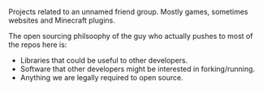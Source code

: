 Projects related to an unnamed friend group. Mostly games, sometimes websites and Minecraft plugins.

The open sourcing philsoophy of the guy who actually pushes to most of the repos here is:

- Libraries that could be useful to other developers.
- Software that other developers might be interested in forking/running.
- Anything we are legally required to open source.

